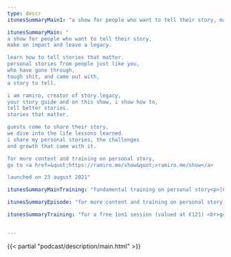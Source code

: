 ```yaml
---
type: descr
itunesSummaryMain1: "a show for people who want to tell their story, make an impact and leave a legacy. <p>learn how to tell stories that matter. <br>personal stories from people just like you, <br>who have gone through, <br>tough shit, and came out with, <br>a story to tell.</p><p>i am ramiro, creator of story.legacy, <br>your story guide and on this show, i show how to, <br>tell better stories. <br>stories that matter.</p><p>guests come to share their story, <br>we dive into the life lessons learned. <br>i share my personal stories, the challenges <br>and growth that came with it.</p><p>for more content and training on personal story, <br>go to <a href=&quot;https://ramiro.me/show&quot;>ramiro.me/show</a></p><p>launched on 23 august 2021</p>"

itunesSummaryMain: "
a show for people who want to tell their story,
make an impact and leave a legacy.

learn how to tell stories that matter.
personal stories from people just like you,
who have gone through,
tough shit, and came out with,
a story to tell.

i am ramiro, creator of story.legacy,
your story guide and on this show, i show how to,
tell better stories.
stories that matter.

guests come to share their story, 
we dive into the life lessons learned.
i share my personal stories, the challenges
and growth that came with it.

for more content and training on personal story,
go to <a href=&quot;https://ramiro.me/show&quot;>ramiro.me/show</a>

launched on 23 august 2021"

itunesSummaryMainTraining: "fundamental training on personal story<p>[01] why telling your story matters <br>[02] what your story really is <br>[03] how to tell it to make an impact </p><p>be inspired to tell your story. <br>your story matters.</p><p>telling your story takes courage. <br>i honour you for being here.</p><p>my gift to you, <br>a free 1on1 session (valued at €121) <br>to book your free session go to <a href=&quot;https://ramiro.me/free&quot;>ramiro.me/free</a></p>"

itunesSummaryEpisode: "for more content and training on personal story, <br>go to <a href=&quot;https://ramiro.me/show&quot;>ramiro.me/show</a><p>—a show for people who want to tell their story, <br>make an impact and leave a legacy.</p><p>learn how to tell stories that matter. <br>personal stories from people just like you, <br>who have gone through, <br>tough shit,and came out with, <br>a story to tell.</p><p>i am ramiro, creator of story.legacy, <br>your story guide and on this show, i show how to, <br>tell better stories. <br>stories that matter.</p><p>guests come to share their story, <br>we dive into the life lessons learned. <br>i share my personal stories, the challenges, <br>and growth that came with it.</p>"

itunesSummaryTraining: "for a free 1on1 session (valued at €121) <br>go to <a href=&quot;https://ramiro.me/free&quot;>ramiro.me/free</a><p>topics i specialise in are, <br>— story <br>— creativity <br>— clarity</p><p>i normally charge €121 for a session. <br>but because you're here, <br>it tells me that you invest in your growth. <br></p><p>that's why i want to give it to you for free. <br>my gift to you ツ</p><p>cherries <br>—ramiro</p>"


---
```


{{< partial "podcast/description/main.html" >}}
